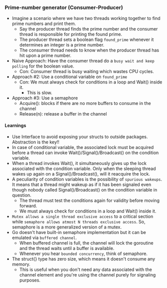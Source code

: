 ### Prime-number generator (Consumer-Producer)
- Imagine a scenario where we have two threads working together to find prime numbers and print them. 
  - Say the producer thread finds the prime number and the consumer thread is responsible for printing the found prime. 
  - The producer thread sets a boolean flag `found_prime` whenever it determines an integer is a prime number. 
  - The consumer thread needs to know when the producer thread has hit upon a prime number. 
- Naive Approach: Have the consumer thread do a `busy wait and keep polling` for the boolean value.
  - Con: Consumer thread is busy waiting which wastes CPU cycles.
- Approach #2: Use a conditional variable on `found_prime`
  - Con: We must always check for conditions in a loop and Wait() inside it.
    - This is slow.
- Approach #3: Use a semaphore
  - Acquire(): blocks if there are no more buffers to consume in the channel
  - Release(n): release a buffer in the channel


#### Learnings
- Use Interface to avoid exposing your structs to outside packages. Abstraction is the key!!
- In case of conditional variable, the associated lock must be acquired before a thread can invoke Wait()/Signal()/Broadcast() on the condition variable.
- When a thread invokes Wait(), it simultaneously gives up the lock associated with the condition variable. Only when the sleeping thread wakes up again on a Signal()/Broadcast(), will it reacquire the lock.
- A peculiarity of condition variables is the possibility of `spurious wakeups`. It means that a thread might wakeup as if it has been signaled even though nobody called Signal()/Broadcast() on the condition variable in question.
  -  The thread must test the conditions again for validity before moving forward.
  -  We must always check for conditions in a loop and Wait() inside it. 
- `Mutex allows a single thread exclusive access` to a critical section while `semaphore allows atmost N threads exclusive access`. So, semaphore is a more generalized version of a mutex.
- Go doesn't have built-in semaphore implementation but it can be emulated via `buffered channel`.
  - When buffered channel is full, the channel will lock the goroutine and the thread waits until a buffer is available.
  - Whenever you hear `bounded concurrency`, think of semaphore.
- The struct{} type has zero size, which means it doesn't consume any memory.
  - This is useful when you don't need any data associated with the channel element and you're using the channel purely for signaling purposes.